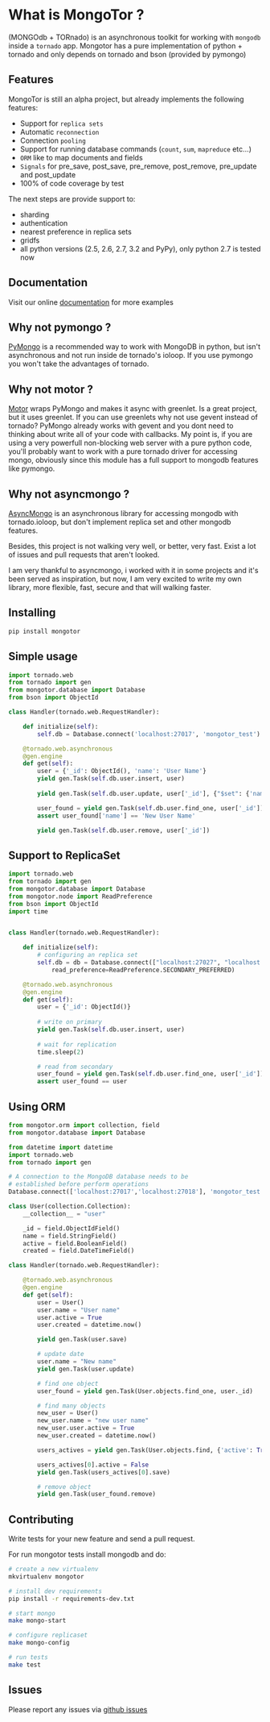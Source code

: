 # What is MongoTor ?

(MONGOdb + TORnado) is an asynchronous toolkit for working with ``mongodb`` inside a ``tornado`` app. Mongotor has a pure implementation of python + tornado and only depends on tornado and bson (provided by pymongo)

## Features

MongoTor is still an alpha project, but already implements the following features:

* Support for ``replica sets``
* Automatic ``reconnection``
* Connection ``pooling``
* Support for running database commands (``count``, ``sum``, ``mapreduce`` etc...)
* ``ORM`` like to map documents and fields
* ``Signals`` for pre_save, post_save, pre_remove, post_remove, pre_update and post_update
* 100% of code coverage by test

The next steps are provide support to:

* sharding
* authentication
* nearest preference in replica sets
* gridfs
* all python versions (2.5, 2.6, 2.7, 3.2 and PyPy), only python 2.7 is tested now

## Documentation

Visit our online [documentation](http://mongotor.readthedocs.org/) for more examples

## Why not pymongo ?

[PyMongo](http://api.mongodb.org/python/current/) is a recommended way to work with MongoDB in python, but isn't asynchronous and not run inside de tornado's ioloop. If you use pymongo you won't take the advantages of tornado.

## Why not motor ?

[Motor](http://emptysquare.net/motor/) wraps PyMongo and makes it async with greenlet. Is a great project, but it uses greenlet. If you can use greenlets why not use gevent instead of tornado? PyMongo already works with gevent and you dont need to thinking about write all of your code with callbacks. My point is, if you are using a very powerfull non-blocking web server with a pure python code, you'll probably want to work with a pure tornado driver for accessing mongo, obviously since this module has a full support to mongodb features like pymongo.

## Why not asyncmongo ?

[AsyncMongo](https://github.com/bitly/asyncmongo) is an asynchronous library for accessing mongodb with tornado.ioloop, but don't implement replica set and other mongodb features.

Besides, this project is not walking very well, or better, very fast. Exist a lot of issues and pull requests that aren't looked.

I am very thankful to asyncmongo, i worked with it in some projects and it's been served as inspiration, but now, I am very excited to write my own library, more flexible, fast, secure and that will walking faster.


## Installing

```bash
pip install mongotor
```

## Simple usage

```python
import tornado.web
from tornado import gen
from mongotor.database import Database
from bson import ObjectId

class Handler(tornado.web.RequestHandler):

    def initialize(self):
        self.db = Database.connect('localhost:27017', 'mongotor_test')

    @tornado.web.asynchronous
    @gen.engine
    def get(self):
        user = {'_id': ObjectId(), 'name': 'User Name'}
        yield gen.Task(self.db.user.insert, user)
        
        yield gen.Task(self.db.user.update, user['_id'], {"$set": {'name': 'New User Name'}})

        user_found = yield gen.Task(self.db.user.find_one, user['_id'])
        assert user_found['name'] == 'New User Name'

        yield gen.Task(self.db.user.remove, user['_id'])
```

## Support to ReplicaSet

```python
import tornado.web
from tornado import gen
from mongotor.database import Database
from mongotor.node import ReadPreference
from bson import ObjectId
import time


class Handler(tornado.web.RequestHandler):

    def initialize(self):
        # configuring an replica set
        self.db = db = Database.connect(["localhost:27027", "localhost:27028"], dbname='mongotor_test',
            read_preference=ReadPreference.SECONDARY_PREFERRED)

    @tornado.web.asynchronous
    @gen.engine
    def get(self):
        user = {'_id': ObjectId()}
        
        # write on primary
        yield gen.Task(self.db.user.insert, user)
        
        # wait for replication
        time.sleep(2)

        # read from secondary
        user_found = yield gen.Task(self.db.user.find_one, user['_id'])
        assert user_found == user
```

## Using ORM

```python
from mongotor.orm import collection, field
from mongotor.database import Database

from datetime import datetime
import tornado.web
from tornado import gen

# A connection to the MongoDB database needs to be
# established before perform operations
Database.connect(['localhost:27017','localhost:27018'], 'mongotor_test')

class User(collection.Collection):
    __collection__ = "user"

    _id = field.ObjectIdField()
    name = field.StringField()
    active = field.BooleanField()
    created = field.DateTimeField()

class Handler(tornado.web.RequestHandler):

    @tornado.web.asynchronous
    @gen.engine
    def get(self):
        user = User()
        user.name = "User name"
        user.active = True
        user.created = datetime.now()

        yield gen.Task(user.save)

        # update date
        user.name = "New name"
        yield gen.Task(user.update)

        # find one object
        user_found = yield gen.Task(User.objects.find_one, user._id)

        # find many objects
        new_user = User()
        new_user.name = "new user name"
        new_user.user.active = True
        new_user.created = datetime.now()

        users_actives = yield gen.Task(User.objects.find, {'active': True})

        users_actives[0].active = False
        yield gen.Task(users_actives[0].save)

        # remove object
        yield gen.Task(user_found.remove)
```

## Contributing

Write tests for your new feature and send a pull request.

For run mongotor tests install mongodb and do:

```bash
# create a new virtualenv
mkvirtualenv mongotor

# install dev requirements
pip install -r requirements-dev.txt

# start mongo
make mongo-start

# configure replicaset
make mongo-config

# run tests
make test
```

## Issues

Please report any issues via [github issues](https://github.com/marcelnicolay/mongotor/issues)